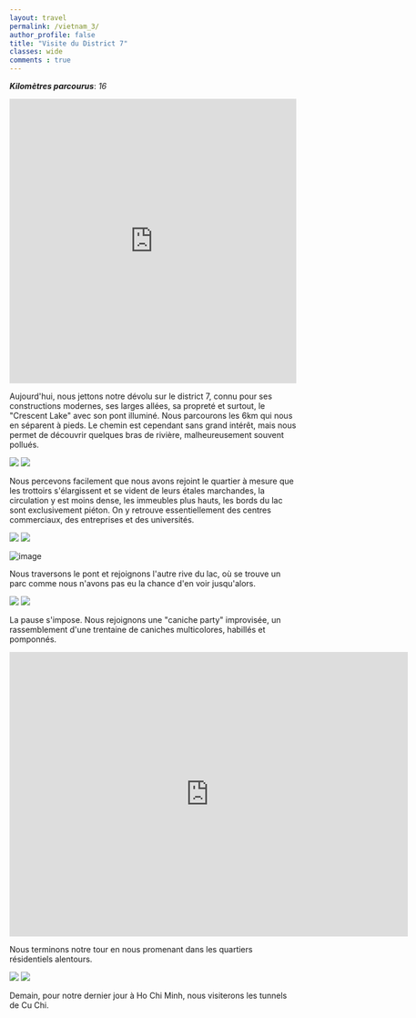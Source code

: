 ```yaml
---
layout: travel
permalink: /vietnam_3/
author_profile: false
title: "Visite du District 7"
classes: wide
comments : true
---
```


<!-- jQuery 1.8 or later, 33 KB -->
<script src="https://ajax.googleapis.com/ajax/libs/jquery/1.11.1/jquery.min.js"></script>

<!-- Fotorama from CDNJS, 19 KB -->
<link  href="https://cdnjs.cloudflare.com/ajax/libs/fotorama/4.6.4/fotorama.css" rel="stylesheet">
<script src="https://cdnjs.cloudflare.com/ajax/libs/fotorama/4.6.4/fotorama.js"></script>

***Kilomètres parcourus***: *16*

<iframe src="https://www.google.com/maps/d/u/0/embed?mid=1L8OcSmy1W9H4IutCcDmCpwmr1TBzjSYb" width="100%" height="500" frameBorder="0"></iframe>

<br>

Aujourd'hui, nous jettons notre dévolu sur le district 7, connu pour ses constructions modernes, ses larges allées, sa propreté et surtout, le "Crescent Lake" avec son pont illuminé. Nous parcourons les 6km qui nous en séparent à pieds. Le chemin est cependant sans grand intérêt, mais nous permet de découvrir quelques bras de rivière, malheureusement souvent pollués. 

<div class="fotorama">
  <img src="https://drive.google.com/uc?id=1bE_JNUbZK5BUSBOvl90XdaMHYGEhNBRS">
  <img src="https://drive.google.com/uc?id=1zbmldRHg-pRNvjdTs0LMwzb8kfM_2bds">
</div>

Nous percevons facilement que nous avons rejoint le quartier à mesure que les trottoirs s'élargissent et se vident de leurs étales marchandes, la circulation y est moins dense, les immeubles plus hauts, les bords du lac sont exclusivement piéton. On y retrouve essentiellement des centres commerciaux, des entreprises et des universités.

<div class="fotorama">
  <img src="https://drive.google.com/uc?id=14ft2C9u8PIpIqIQ7X5dJbT-oYmdrtjlR">
  <img src="https://drive.google.com/uc?id=1jzOn3RTIRM3I0eiPnd9GmX6alDrDZiUU">
</div>

![image](https://drive.google.com/uc?id=1GDdoTANVRgGSCh7wcEKBtk02N4VYAfBZ)

Nous traversons le pont et rejoignons l'autre rive du lac, où se trouve un parc comme nous n'avons pas eu la chance d'en voir jusqu'alors. 

<div class="fotorama">
  <img src="https://drive.google.com/uc?id=1cEe4qFbBkdniEx8bsnwxjrPKaDj1kKfq">
  <img src="https://drive.google.com/uc?id=1Hqu88QwLZMMnAlXgrQrKvblC3eBjcdsW">
</div>

La pause s'impose. Nous rejoignons une "caniche party" improvisée, un rassemblement d'une trentaine de caniches multicolores, habillés et pomponnés.

<iframe width="700" height="500" src="https://www.youtube.com/embed/PTnNr4frOH8" frameborder="0" allow="accelerometer; autoplay; encrypted-media; gyroscope; picture-in-picture" allowfullscreen></iframe>

<br>

Nous terminons notre tour en nous promenant dans les quartiers résidentiels alentours. 

<div class="fotorama">
  <img src="https://drive.google.com/uc?id=1GsZRa-SdFi-XFQDDy2CENXI_RrSXfTla">
  <img src="https://drive.google.com/uc?id=1vvhC00IdX4LcMNcNs5bFP3hUUurOg94s">
</div>

Demain, pour notre dernier jour à Ho Chi Minh, nous visiterons les tunnels de Cu Chi.
